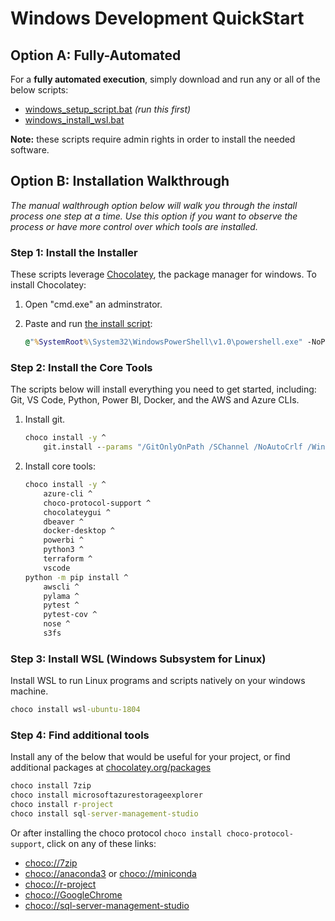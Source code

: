 # Windows Development QuickStart

## Option A: Fully-Automated

For a **fully automated execution**, simply download and run any or all of the below scripts:

- [windows_setup_script.bat](windows_setup_script.bat) _(run this first)_
- [windows_install_wsl.bat](windows_setup_script.bat)

**Note:** these scripts require admin rights in order to install the needed software.

## Option B: Installation Walkthrough

_The manual walthrough option below will walk you through the install process one step at a time. Use this option if you want to observe the process or have more control over which tools are installed._

### Step 1: Install the Installer

These scripts leverage [Chocolatey](https://chocolatey.org), the package manager for windows. To install Chocolatey:

1. Open "cmd.exe" an adminstrator.
2. Paste and run [the install script](https://chocolatey.org/docs/installation#install-with-cmdexe):

    ```cmd
    @"%SystemRoot%\System32\WindowsPowerShell\v1.0\powershell.exe" -NoProfile -InputFormat None -ExecutionPolicy Bypass -Command "iex ((New-Object System.Net.WebClient).DownloadString('https://chocolatey.org/install.ps1'))" && SET "PATH=%PATH%;%ALLUSERSPROFILE%\chocolatey\bin"
    ```

### Step 2: Install the Core Tools

The scripts below will install everything you need to get started, including: Git, VS Code, Python, Power BI, Docker, and the AWS and Azure CLIs.

1. Install git.

    ```cmd
    choco install -y ^
        git.install --params "/GitOnlyOnPath /SChannel /NoAutoCrlf /WindowsTerminal"
    ```

2. Install core tools:

    ```cmd
    choco install -y ^
        azure-cli ^
        choco-protocol-support ^
        chocolateygui ^
        dbeaver ^
        docker-desktop ^
        powerbi ^
        python3 ^
        terraform ^
        vscode
    python -m pip install ^
        awscli ^
        pylama ^
        pytest ^
        pytest-cov ^
        nose ^
        s3fs
    ```

### Step 3: Install WSL (Windows Subsystem for Linux)

Install WSL to run Linux programs and scripts natively on your windows machine.

```cmd
choco install wsl-ubuntu-1804
```

### Step 4: Find additional tools

Install any of the below that would be useful for your project, or find additional packages at [chocolatey.org/packages](https://chocolatey.org/packages)

```cmd
choco install 7zip
choco install microsoftazurestorageexplorer
choco install r-project
choco install sql-server-management-studio
```

Or after installing the choco protocol `choco install choco-protocol-support`, click on any of these links:

- [choco://7zip](choco://7zip)
- [choco://anaconda3](choco://anaconda3) or [choco://miniconda](choco://miniconda)
- [choco://r-project](choco://r-project)
- [choco://GoogleChrome](choco://GoogleChrome)
- [choco://sql-server-management-studio](choco://sql-server-management-studio)

